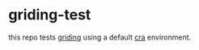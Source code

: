 # griding-test

this repo tests [griding](https://github.com/vitordino/griding) using a default [cra](https://github.com/facebook/create-react-app) environment.
